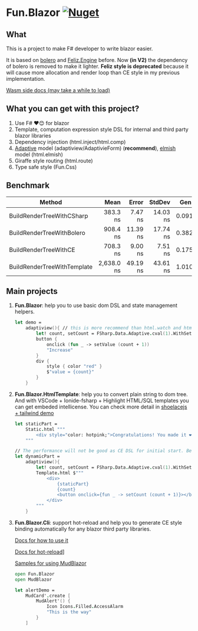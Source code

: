 # Fun.Blazor [![Nuget](https://img.shields.io/nuget/vpre/Fun.Blazor)](https://www.nuget.org/packages/Fun.Blazor)

## What

This is a project to make F# developer to write blazor easier.

It is based on [bolero](https://github.com/fsbolero/Bolero) and  [Feliz.Engine](https://github.com/alfonsogarciacaro/Feliz.Engine) before. 
Now **(in V2)** the dependency of bolero is removed to make it lighter. **Feliz style is deprecated** because it will cause more allocation and render loop than CE style in my previous implementation.

[Wasm side docs (may take a while to load)](https://slaveoftime.github.io/Fun.Blazor.Docs/)


## What you can get with this project?

1. Use F# ❤️😊 for blazor
2. Template, computation expression style DSL for internal and third party blazor libraries
3. Dependency injection (html.inject/html.comp)
4. [Adaptive](https://github.com/fsprojects/FSharp.Data.Adaptive) model (adaptiview/AdaptivieForm) (**recommend**), [elmish](https://github.com/elmish/elmish) model (html.elmish)
5. Giraffe style routing (html.route)
6. Type safe style (Fun.Css)

## Benchmark

|                      Method |       Mean |    Error |   StdDev |  Gen 0 | Allocated |
|---------------------------- |-----------:|---------:|---------:|-------:|----------:|
|   BuildRenderTreeWithCSharp |   383.3 ns |  7.47 ns | 14.03 ns | 0.0916 |     384 B |
|   BuildRenderTreeWithBolero |   908.4 ns | 11.39 ns | 17.74 ns | 0.3824 |   1,600 B |
|       BuildRenderTreeWithCE |   708.3 ns |  9.00 ns |  7.51 ns | 0.1755 |     736 B |
| BuildRenderTreeWithTemplate | 2,638.0 ns | 49.19 ns | 43.61 ns | 1.0109 |   4,240 B |


## Main projects

1. **Fun.Blazor**: help you to use basic dom DSL and state management helpers.

    ```fsharp
    let demo =
        adaptiview(){ // this is more recommend than html.watch and html.elmish
            let! count, setCount = FSharp.Data.Adaptive.cval(1).WithSetter()
            button {
                onclick (fun _ -> setValue (count + 1))
                "Increase"
            }
            div {
                style { color "red" }
                $"value = {count}"
            }
        }
    ```

2. **Fun.Blazor.HtmlTemplate**: help you to convert plain string to dom tree. And with VSCode + Ionide-fsharp + Highlight HTML/SQL templates you can get embeded intellicense. You can check more detail in [shoelacejs + tailwind demo](https://github.com/slaveOftime/Fun.Blazor.Samples/tree/main/templates/MinimalBlazorWASMAppWithShoelaceAndTailwind)

    ```fsharp
    let staticPart =
        Static.html """
            <div style="color: hotpink;">Congratulations! You made it ❤️</div>
        """

    // The performance will not be good as CE DSL for initial start. Because it need to parse at runtime and cache for next usage.
    let dynamicPart =
        adaptiview(){
            let! count, setCount = FSharp.Data.Adaptive.cval(1).WithSetter()
            Template.html $"""
                <div>
                    {staticPart}
                    {count}
                    <button onclick={fun _ -> setCount (count + 1)}></button>
                </div>
            """
        }
    ```


3. **Fun.Blazor.Cli**: support hot-reload and help you to generate CE style binding automatically for any blazor third party libraries.

    [Docs for how to use it](https://slaveoftime.github.io/Fun.Blazor.Docs/?doc=/Cli)

    [Docs for hot-reload](https://slaveoftime.github.io/Fun.Blazor.Docs/?doc=/Hot%20Reload)]
    
    [Samples for using MudBlazor](https://github.com/slaveOftime/Fun.Blazor.Samples/tree/main/templates/BlazorWASMAppWithMudBlazor)

    ```fsharp
    open Fun.Blazor
    open MudBlazor

    let alertDemo =
        MudCard'.create [
            MudAlert'() {
                Icon Icons.Filled.AccessAlarm
                "This is the way"
            }
        ]
    ```
